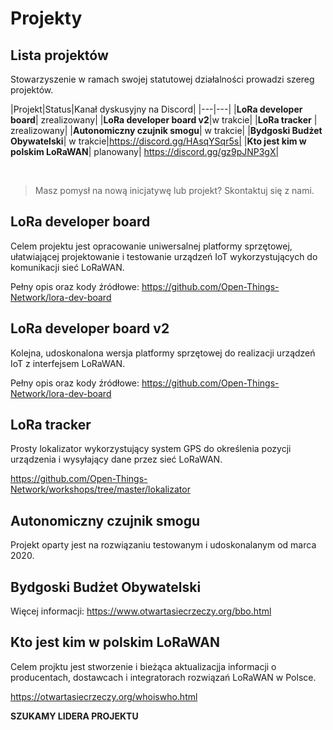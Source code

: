 # Projekty


## Lista projektów

Stowarzyszenie w ramach swojej statutowej działalności prowadzi szereg projektów.

|Projekt|Status|Kanał dyskusyjny na Discord|
|---|---|
|**LoRa developer board**| zrealizowany|
|**LoRa developer board v2**|w trakcie|
|**LoRa tracker** | zrealizowany|
|**Autonomiczny czujnik smogu**| w trakcie|
|**Bydgoski Budżet Obywatelski**| w trakcie|https://discord.gg/HAsqYSqr5s|
|**Kto jest kim w polskim LoRaWAN**| planowany| https://discord.gg/gz9pJNP3gX|

&nbsp;
>Masz pomysł na nową inicjatywę lub projekt?    Skontaktuj się z nami.


## LoRa developer board

Celem projektu jest opracowanie uniwersalnej platformy sprzętowej, ułatwiającej projektowanie i testowanie 
urządzeń IoT wykorzystujących do komunikacji sieć LoRaWAN.

Pełny opis oraz kody źródłowe: https://github.com/Open-Things-Network/lora-dev-board

## LoRa developer board v2

Kolejna, udoskonalona wersja platformy sprzętowej do realizacji urządzeń IoT z interfejsem LoRaWAN.

Pełny opis oraz kody źródłowe: https://github.com/Open-Things-Network/lora-dev-board

## LoRa tracker

Prosty lokalizator wykorzystujący system GPS do określenia pozycji urządzenia i wysyłający
dane przez sieć LoRaWAN.

https://github.com/Open-Things-Network/workshops/tree/master/lokalizator

## Autonomiczny czujnik smogu

Projekt oparty jest na rozwiązaniu testowanym i udoskonalanym od marca 2020.

## Bydgoski Budżet Obywatelski

Więcej informacji: <a href="https://www.otwartasiecrzeczy.org/bbo.html">https://www.otwartasiecrzeczy.org/bbo.html</a>

## Kto jest kim w polskim LoRaWAN 

Celem projktu jest stworzenie i bieżąca aktualizacjja informacji o producentach, dostawcach i integratorach 
rozwiązań LoRaWAN w Polsce.

https://otwartasiecrzeczy.org/whoiswho.html

**SZUKAMY LIDERA PROJEKTU**
